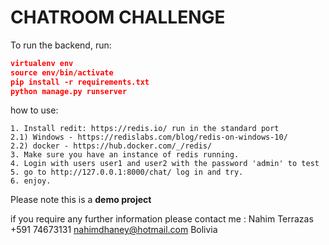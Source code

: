# CHATROOM CHALLENGE

To run the backend, run:

```json
virtualenv env
source env/bin/activate
pip install -r requirements.txt
python manage.py runserver
```

how to use:

```
1. Install redit: https://redis.io/ run in the standard port
2.1) Windows - https://redislabs.com/blog/redis-on-windows-10/
2.2) docker - https://hub.docker.com/_/redis/
3. Make sure you have an instance of redis running. 
4. Login with users user1 and user2 with the password 'admin' to test
5. go to http://127.0.0.1:8000/chat/ log in and try.
6. enjoy.
```

Please note this is a **demo project**

if you require any further information please contact me :
Nahim Terrazas
+591 74673131
nahimdhaney@hotmail.com
Bolivia